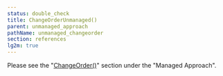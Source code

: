 ```yaml
---
status: double_check
title: ChangeOrderUnmanaged()
parent: unmanaged_approach
pathName: unmanaged_changeorder
section: references
lg2m: true
---
```


Please see the "[ChangeOrder()](managed_changeorder)" section under the "Managed Approach".
